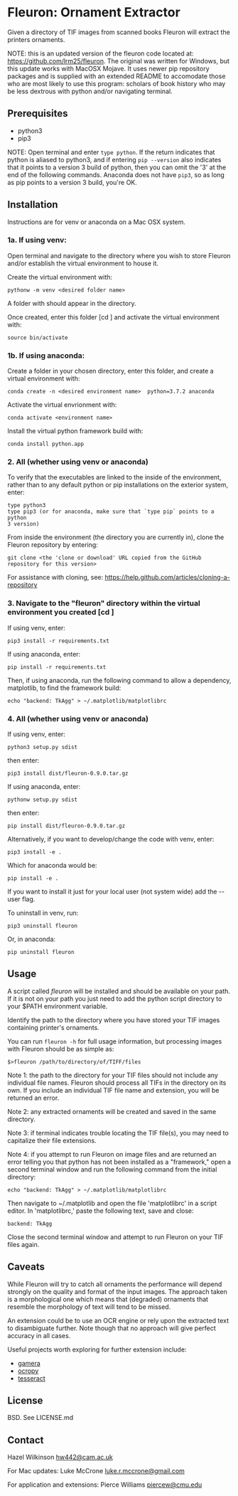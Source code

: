 Fleuron: Ornament Extractor
===========================

Given a directory of TIF images from scanned books Fleuron will extract the
printers ornaments.

NOTE:  this is an updated version of the fleuron code located at:
<https://github.com/lrm25/fleuron>.  The original was written for Windows, but this update 
works with MacOSX Mojave. It uses newer pip repository packages and is supplied with an 
extended README to accomodate those who are most likely to use this program: scholars of 
book history who may be less dextrous with python and/or navigating terminal.

Prerequisites
------------

* python3
* pip3

NOTE:  Open terminal and enter `type python`. If the return indicates that python is 
aliased to python3, and if entering `pip --version` also indicates that it points to 
a version 3 build of python, then you can omit the '3' at the end of the following commands. 
Anaconda does not have `pip3`, so as long as pip points to a version 3 build, you're OK.

Installation
------------

Instructions are for venv or anaconda on a Mac OSX system.

### 1a. If using venv:

Open terminal and navigate to the directory where you wish to store Fleuron and/or 
establish the virtual environment to house it.

Create the virtual environment with:

    pythonw -m venv <desired folder name>

A folder with <your chosen folder name> should appear in the directory.

Once created, enter this folder [cd <folder name>] and activate the virtual environment with:

    source bin/activate

### 1b. If using anaconda:

Create a folder in your chosen directory, enter this folder, and create a virtual environment with:

    conda create -n <desired environment name>  python=3.7.2 anaconda

Activate the virtual envrionment with:

    conda activate <environment name>

Install the virtual python framework build with:

    conda install python.app

### 2. All (whether using venv or anaconda)

To verify that the executables are linked to the inside of the environment, rather 
than to any default python or pip installations on the exterior system, enter:

    type python3
    type pip3 (or for anaconda, make sure that `type pip` points to a python
    3 version)

From inside the environment (the directory you are currently in), clone the Fleuron repository by entering:

    git clone <the 'clone or download' URL copied from the GitHub repository for this version>

For assistance with cloning, see: <https://help.github.com/articles/cloning-a-repository>

### 3. Navigate to the "fleuron" directory within the virtual environment you created [cd <fleuron>]

If using venv, enter:

    pip3 install -r requirements.txt

If using anaconda, enter:

    pip install -r requirements.txt

Then, if using anaconda, run the following command to allow a dependency, matplotlib, to find the
framework build:

    echo "backend: TkAgg" > ~/.matplotlib/matplotlibrc

### 4. All (whether using venv or anaconda)

If using venv, enter:

    python3 setup.py sdist 

then enter:

    pip3 install dist/fleuron-0.9.0.tar.gz

If using anaconda, enter:

    pythonw setup.py sdist
    
then enter:    
    
    pip install dist/fleuron-0.9.0.tar.gz

Alternatively, if you want to develop/change the code with venv, enter:

    pip3 install -e .

Which for anaconda would be:

    pip install -e .

If you want to install it just for your local user (not system wide) add the
--user flag.

To uninstall in venv, run:

    pip3 uninstall fleuron

Or, in anaconda:

    pip uninstall fleuron

Usage
-----

A script called *fleuron* will be installed and should be available on your path.
If it is not on your path you just need to add the python script directory to
your $PATH environment variable.

Identify the path to the directory where you have stored your TIF images containing printer's ornaments.

You can run `fleuron -h` for full usage information, but processing images with Fleuron should be as simple
as:

`$>fleuron /path/to/directory/of/TIFF/files`

Note 1: the path to the directory for your TIF files should not include any individual file names. 
Fleuron should process all TIFs in the directory on its own. If you include an individual TIF file name and extension, 
you will be returned an error.

Note 2: any extracted ornaments will be created and saved in the same directory.

Note 3: if terminal indicates trouble locating the TIF file(s), you may need to capitalize their file extensions.

Note 4: if you attempt to run Fleuron on image files and are returned an error telling you that python has not 
been installed as a "framework," open a second terminal window and run the following command from the initial directory:

    echo "backend: TkAgg" > ~/.matplotlib/matplotlibrc
    
Then navigate to ~/.matplotlib and open the file 'matplotlibrc' in a script editor. In 'matplotlibrc,' paste the following text, save and close:

    backend: TkAgg
    
Close the second terminal window and attempt to run Fleuron on your TIF files again.

Caveats
-------

While Fleuron will try to catch all ornaments the performance will depend
strongly on the quality and format of the input images. The approach taken is a
morphological one which means that (degraded) ornaments that resemble the
morphology of text will tend to be missed.

An extension could be to use an OCR engine or rely upon the extracted text to
disambiguate further. Note though that no approach will give perfect accuracy
in all cases.

Useful projects worth exploring for further extension include:

* [gamera](http://gamera.informatik.hsnr.de/)
* [ocropy](https://github.com/tmbdev/ocropy)
* [tesseract](https://github.com/gregjurman/tesserwrap)


License
-------

BSD. See LICENSE.md

Contact
-------

Hazel Wilkinson <hw442@cam.ac.uk>

For Mac updates:
Luke McCrone <luke.r.mccrone@gmail.com>

For application and extensions:
Pierce Williams <piercew@cmu.edu>
